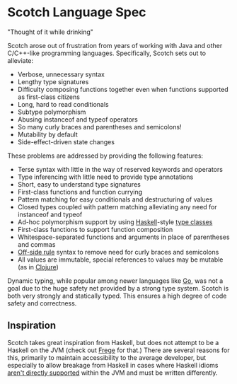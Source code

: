 # Scotch Language Spec

"Thought of it while drinking"

Scotch arose out of frustration from years of working with Java and other
C/C++-like programming languages. Specifically, Scotch sets out to alleviate:

- Verbose, unnecessary syntax
- Lengthy type signatures
- Difficulty composing functions together even when functions supported as first-class citizens
- Long, hard to read conditionals
- Subtype polymorphism
- Abusing instanceof and typeof operators
- So many curly braces and parentheses and semicolons!
- Mutability by default
- Side-effect-driven state changes

These problems are addressed by providing the following features:

- Terse syntax with little in the way of reserved keywords and operators
- Type inferencing with little need to provide type annotations
- Short, easy to understand type signatures
- First-class functions and function currying
- Pattern matching for easy conditionals and destructuring of values
- Closed types coupled with pattern matching alleviating any need for instanceof and typeof
- Ad-hoc polymorphism support by using [Haskell](http://www.haskell.org)-style [type classes](http://learnyouahaskell.com/types-and-typeclasses)
- First-class functions to support function composition
- Whitespace-separated functions and arguments in place of parentheses and commas
- [Off-side rule](http://en.wikipedia.org/wiki/Off-side_rule) syntax to remove need for curly braces and semicolons
- All values are immutable, special references to values may be mutable (as in [Clojure](http://blog.jayfields.com/2011/04/clojure-state-management.html))

Dynamic typing, while popular among newer languages like [Go](https://golang.org/),
was not a goal due to the huge safety net provided by a strong type system. Scotch
is both very strongly and statically typed. This ensures a high degree of code safety
and correctness.

## Inspiration

Scotch takes great inspiration from Haskell, but does not attempt to be a Haskell
on the JVM (check out [Frege](https://github.com/Frege/frege) for that.) There are
several reasons for this, primarily to maintain accessibility to the average developer,
but especially to allow breakage from Haskell in cases where Haskell idioms
[aren't directly supported](http://fregepl.blogspot.com/2013/03/adding-concurrency-to-frege-part-ii.html)
within the JVM and must be written differently.
